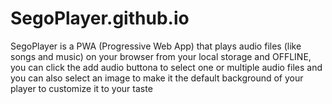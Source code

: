 # SegoPlayer.github.io
SegoPlayer is a PWA (Progressive Web App) that plays audio files (like songs and music) on your browser from your local storage and OFFLINE, you can click the add audio buttona to select one or multiple audio files and you can also select an image to make it the default background of your player to customize it to your taste
